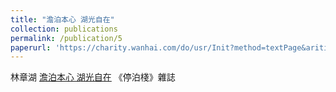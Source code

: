 ```yaml
---
title: "澹泊本心 湖光自在"
collection: publications
permalink: /publication/5
paperurl: 'https://charity.wanhai.com/do/usr/Init?method=textPage&ariticle_id=ARITICLE20210524100806744&objI&fbclid=IwAR25_OWBIPzPWZp90m60PVLHVsdbmGo-TV3wmvfxO2ubWe_igFS0hxfW41Y'
---
```


林章湖	[澹泊本心 湖光自在](https://charity.wanhai.com/do/usr/Init?method=textPage&ariticle_id=ARITICLE20210524100806744&objI&fbclid=IwAR25_OWBIPzPWZp90m60PVLHVsdbmGo-TV3wmvfxO2ubWe_igFS0hxfW41Y)
《停泊棧》雜誌
